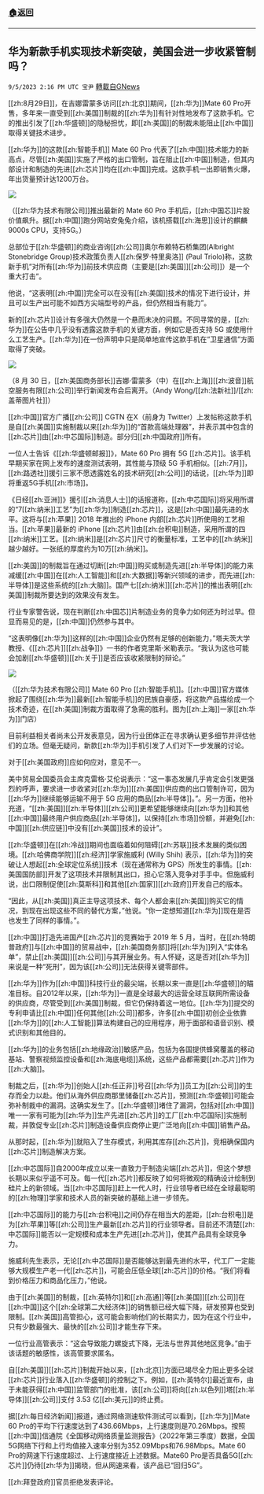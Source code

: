 ###  [:house:返回](README.md)
---


## 华为新款手机实现技术新突破，美国会进一步收紧管制吗？
`9/5/2023 2:16 PM UTC 宝尹` [轉載自GNews](https://gnews.org/articles/1648044)

[[zh:8月29日]]，在吉娜雷蒙多访问[[zh:北京]]期间，[[zh:华为]]Mate 60 Pro开售，多年来一直受到[[zh:美国]]制裁的[[zh:华为]]有针对性地发布了这款手机。它的推出引发了[[zh:华盛顿]]的隐秘担忧，即[[zh:美国]]的制裁未能阻止[[zh:中国]]取得关键技术进步。

[[zh:华为]]的这款[[zh:智能手机]] Mate 60 Pro 代表了[[zh:中国]]技术能力的新高点，尽管[[zh:美国]]实施了严格的出口管制，旨在阻止[[zh:中国]]制造，但其内部设计和制造的先进[[zh:芯片]]均在[[zh:中国]]完成。这款手机一出即销售火爆，年出货量预计达1200万台。


![](https://i.imgur.com/JF8kD6U.png)


（[[zh:华为技术有限公司]]推出最新的 Mate 60 Pro 手机后，[[zh:中国芯]]片股价值飙升。据[[zh:中国]]跑分网站安兔兔介绍，该机搭载[[zh:海思]]设计的麒麟9000s CPU，支持5G。）

总部位于[[zh:华盛顿]]的商业咨询[[zh:公司]]奥尔布赖特石桥集团(Albright Stonebridge Group)技术政策负责人[[zh:保罗·特里奥洛]] (Paul Triolo)称，这款新手机“对所有[[zh:华为]]前技术供应商（主要是[[zh:美国]][[zh:公司]]）是一个重大打击”。

他说，“这表明[[zh:中国]]完全可以在没有[[zh:美国]]技术的情况下进行设计，并且可以生产出可能不如西方尖端型号的产品，但仍然相当有能力”。


新的[[zh:芯片]]设计有多强大仍然是一个悬而未决的问题。不同寻常的是，[[zh:华为]]在公告中几乎没有透露这款手机的关键方面，例如它是否支持 5G 或使用什么工艺生产。[[zh:华为]]在一份声明中只是简单地宣传这款手机在“卫星通信”方面取得了突破。

![](https://i.imgur.com/YPrpvv3.jpg)

（8 月 30 日，[[zh:美国商务部长]]吉娜·雷蒙多（中）在[[zh:上海]][[zh:波音]]航空服务有限[[zh:公司]]举行新闻发布会后离开。（Andy Wong/[[zh:法新社]]/[[zh:盖蒂图片社]]）

[[zh:中国]]官方广播[[zh:公司]] CGTN 在X（前身为 Twitter）上发帖称这款手机是自[[zh:美国]]实施制裁以来[[zh:华为]]的“首款高端处理器”，并表示其中包含的[[zh:芯片]]由[[zh:中芯国际]]制造。部分归[[zh:中国政府]]所有。

一位人士告诉《[[zh:华盛顿邮报]]》，Mate 60 Pro 拥有 5G [[zh:芯片]]。该手机早期买家在网上发布的速度测试表明，其性能与顶级 5G 手机相似。[[zh:7月]]，[[zh:路透社]]援引三家不愿透露姓名的技术研究[[zh:公司]]的话说，[[zh:华为]]即将重返5G手机[[zh:市场]]。

《日经[[zh:亚洲]]》援引[[zh:消息人士]]的话报道称，[[zh:中芯国际]]将采用所谓的“7[[zh:纳米]]工艺”为[[zh:华为]]制造[[zh:芯片]]，这是[[zh:中国]]最先进的水平。这将与[[zh:苹果]] 2018 年推出的 iPhone 内部[[zh:芯片]]所使用的工艺相当。[[zh:苹果]]最新的 iPhone [[zh:芯片]]由[[zh:台积电]]制造，采用所谓的四[[zh:纳米]]工艺。[[zh:纳米]]是[[zh:芯片]]尺寸的衡量标准，工艺中的[[zh:纳米]]越少越好。一张纸的厚度约为10万[[zh:纳米]]。

[[zh:美国]]的制裁旨在通过切断[[zh:中国]]购买或制造先进[[zh:半导体]]的能力来减缓[[zh:中国]]在[[zh:人工智能]]和[[zh:大数据]]等新兴领域的进步，而先进[[zh:半导体]]是这些系统的[[zh:大脑]]。国产七[[zh:纳米]][[zh:芯片]]的推出表明[[zh:美国]]制裁所要达到的效果没有发生。

行业专家警告说，现在判断[[zh:中国芯]]片制造业务的竞争力如何还为时过早。但显而易见的是，[[zh:中国]]仍然参与其中。

“这表明像[[zh:华为]]这样的[[zh:中国]]企业仍然有足够的创新能力，”塔夫茨大学教授、《[[zh:芯片]][[zh:战争]]》一书的作者克里斯·米勒表示。“我认为这也可能会加剧[[zh:华盛顿]][[zh:关于]]是否应该收紧限制的辩论。”

![](https://i.imgur.com/6dRaxqe.jpg)

（[[zh:华为技术有限公司]] Mate 60 Pro [[zh:智能手机]]。[[zh:中国]]官方媒体掀起了围绕[[zh:华为]]最新[[zh:智能手机]]的民族自豪感，将这款产品描绘成一个技术奇迹，在[[zh:美国]]制裁方面取得了急需的胜利。图为[[zh:上海]]一家[[zh:华为]]门店）

目前利益相关者尚未公开发表意见，因为行业团体正在寻求确认更多细节并评估他们的立场。但毫无疑问，新款[[zh:华为]]手机引发了人们对下一步发展的讨论。

对于[[zh:美国政府]]应如何应对，意见不一。

美中贸易全国委员会主席克雷格·艾伦说表示：“这一事态发展几乎肯定会引发更强烈的呼声，要求进一步收紧对[[zh:华为]][[zh:美国]]供应商的出口管制许可，因为[[zh:华为]]继续能够运输不用于 5G 应用的商品[[zh:半导体]]。”。另一方面，他补充道，“[[zh:美国]][[zh:半导体]][[zh:公司]]更希望能够继续向[[zh:华为]]和其他[[zh:中国]]最终用户供应商品[[zh:半导体]]，以保持[[zh:市场]]份额，并避免[[zh:中国]][[zh:供应链]]中没有[[zh:美国]]技术的设计”。

[[zh:华盛顿]]在[[zh:冷战]]期间也面临着如何阻碍[[zh:苏联]]技术发展的类似困境。[[zh:哈佛商学院]][[zh:经济]]学家施威利 (Willy Shih) 表示，[[zh:华为]]的突破让人想起[[zh:全球定位系统]]技术（现在通常称为 GPS）所发生的事情。[[zh:美国国防部]]开发了这项技术并限制其出口，担心它落入竞争对手手中。但施威利说，出口限制促使[[zh:莫斯科]]和其他[[zh:国家]][[zh:政府]]开发自己的版本。

“因此，从[[zh:美国]]真正主导这项技术、每个人都会来[[zh:美国]]购买它的情况，到现在出现这些不同的替代方案，”他说。“你一定想知道[[zh:华为]]现在是否也发生了同样的事情。”。

[[zh:中国]]打造先进国产[[zh:芯片]]的竞赛始于 2019 年 5 月，当时，在[[zh:特朗普政府]]与[[zh:中国]]的贸易战中，[[zh:美国商务部]]将[[zh:华为]]列入“实体名单”，禁止[[zh:美国]][[zh:公司]]与其开展业务。有人怀疑，这是否对[[zh:华为]]来说是一种“死刑”，因为该[[zh:公司]]无法获得关键零部件。

[[zh:华为]]作为[[zh:中国]]科技行业的最尖端，长期以来一直是[[zh:华盛顿]]的瞄准目标。自2012年以来，[[zh:华为]]一直是全球最大的运营全球互联网所需设备的供应商，尽管受到[[zh:美国]]制裁，但它仍保持着这一地位。[[zh:华为]]提交的专利申请比[[zh:中国]]任何其他[[zh:公司]]都多，许多[[zh:中国]]初创企业依靠[[zh:华为]]的[[zh:人工智能]]算法构建自己的应用程序，用于面部和语音识别、模式识别和其他目的。

[[zh:华为]]的业务包括[[zh:地缘政治]]敏感产品，包括为各国提供蜂窝覆盖的移动基站、警察视频监控设备和[[zh:海底电缆]]系统，这些产品都需要[[zh:芯片]]作为[[zh:大脑]]。

制裁之后，[[zh:华为]]创始人[[zh:任正非]]号召[[zh:华为]]员工为[[zh:公司]]的生存而全力以赴。他们从海外供应商那里储备[[zh:芯片]]，预测[[zh:华盛顿]]可能会弥补制裁中的漏洞。这确实发生了。[[zh:华盛顿]]堵住了漏洞，包括对[[zh:中国]]唯一一家有可能为[[zh:华为]]生产先进[[zh:芯片]]的工厂[[zh:中芯国际]]实施制裁，并敦促专业[[zh:芯片]]制造设备供应商停止更广泛地向[[zh:中国]]销售产品。

从那时起，[[zh:华为]]就陷入了生存模式，利用其库存[[zh:芯片]]，竞相确保国内[[zh:芯片]]制造解决方案。

[[zh:中芯国际]]自2000年成立以来一直致力于制造尖端[[zh:芯片]]，但这个梦想长期以来似乎遥不可及。每一代[[zh:芯片]]都反映了如何将微观的精确设计绘制到硅片上的新领域。当[[zh:中芯国际]]赶上一代人时，行业领导者已经在全球最聪明的[[zh:物理]]学家和技术人员的新突破的基础上进一步领先。

[[zh:中芯国际]]的能力与[[zh:台积电]]之间仍存在相当大的差距，[[zh:台积电]]是为[[zh:苹果]]等[[zh:公司]]生产最新[[zh:芯片]]的行业领导者。目前还不清楚[[zh:中芯国际]]能否以一定规模和成本生产先进[[zh:芯片]]，使其产品具有全球竞争力。

施威利先生表示，无论[[zh:中芯国际]]是否能够达到最先进的水平，代工厂一定能够大规模生产老一代[[zh:芯片]]，可能会压低全球[[zh:芯片]]的价格。“我们将看到价格压力和商品化压力，”他说。

由于[[zh:美国]]的制裁，[[zh:英特尔]]和[[zh:高通]]等[[zh:美国]][[zh:公司]]在[[zh:中国]]这个[[zh:全球第二大经济体]]的销售额已经大幅下降，研发预算也受到限制。[[zh:美国]]高管担心，这可能会影响他们的长期实力，因为在这个行业中，只有少数最强大、最快的[[zh:公司]]才能生存下来。

一位行业高管表示：“这会导致能力螺旋式下降，无法与世界其他地区竞争。”由于该话题的敏感性，该高管要求匿名。

自[[zh:美国]][[zh:芯片]]制裁开始以来，[[zh:北京]]方面已竭尽全力阻止更多全球[[zh:芯片]]行业落入[[zh:华盛顿]]的控制之下。例如，[[zh:英特尔]]最近宣布，由于未能获得[[zh:中国]]监管部门的批准，该[[zh:公司]]将向[[zh:以色列]]塔[[zh:半导体]][[zh:公司]]支付 3.53 亿[[zh:美元]]的终止费。

据[[zh:每日经济新闻]]报道，通过网络测速软件测试可以看到，[[zh:华为]]Mate 60 Pro的平均下行速度达到了436.66Mbps，上行速度则是70.26Mbps。按照[[zh:中国]]信通院《全国移动网络质量监测报告》（2022年第三季度）数据，全国5G网络下行和上行均值接入速率分别为352.09Mbps和76.98Mbps。Mate 60 Pro的网速下行速度超过、上行速度接近上述数据。Mate60 Pro是否具备5G[[zh:芯片]]仍待[[zh:华为]]揭晓，但从网速来看，该产品已“回归5G”。

[[zh:拜登政府]]官员拒绝发表评论。
